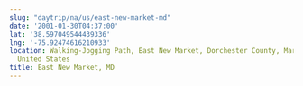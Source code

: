 ```yaml
---
slug: "daytrip/na/us/east-new-market-md"
date: '2001-01-30T04:37:00'
lat: '38.597049544439336'
lng: '-75.92474616210933'
location: Walking-Jogging Path, East New Market, Dorchester County, Maryland, 21664,
  United States
title: East New Market, MD
---
```



